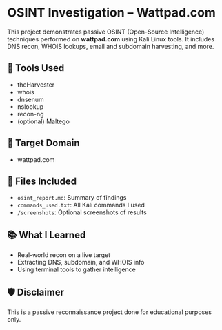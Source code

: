# OSINT Investigation – Wattpad.com

This project demonstrates passive OSINT (Open-Source Intelligence) techniques performed on **wattpad.com** using Kali Linux tools. It includes DNS recon, WHOIS lookups, email and subdomain harvesting, and more.

## 🔧 Tools Used
- theHarvester
- whois
- dnsenum
- nslookup
- recon-ng
- (optional) Maltego

## 🎯 Target Domain
- wattpad.com

## 📁 Files Included
- `osint_report.md`: Summary of findings
- `commands_used.txt`: All Kali commands I used
- `/screenshots`: Optional screenshots of results

## 📚 What I Learned
- Real-world recon on a live target
- Extracting DNS, subdomain, and WHOIS info
- Using terminal tools to gather intelligence

## 🛡️ Disclaimer
This is a passive reconnaissance project done for educational purposes only.
